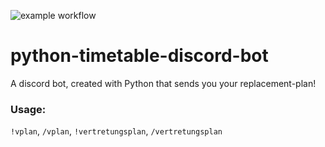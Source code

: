 ![example workflow](https://github.com/heinrich26/python-timetable-discord-bot/actions/workflows/pylint.yml/pylint.svg)

# python-timetable-discord-bot

A discord bot, created with Python that sends 
you your replacement-plan!

### Usage:
`!vplan`, `/vplan`, `!vertretungsplan`, `/vertretungsplan`
